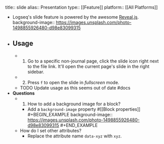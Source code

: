 title:: slide
alias:: Presentation
type:: [[Feature]]
platform:: [[All Platforms]]

- Logseq's slide feature is powered by the awesome [Reveal.js](https://revealjs.com/).
  background-image:: https://images.unsplash.com/photo-1498855926480-d98e83099315
- ## Usage
	- 1. Go to a specific non-journal page, click the slide icon right next to the file link.
	  It'll open the current page's slide in the right sidebar.
	- 2. Press `f` to open the slide in _fullscreen_ mode.
	- TODO Update usage as this seems out of date #docs
- **Questions**
	- 1. How to add a background image for a block?
		- Add a `background-image` property #[[Block properties]] 
		  #+BEGIN_EXAMPLE
		  background-image:: https://images.unsplash.com/photo-1498855926480-d98e83099315
		  #+END_EXAMPLE
	- How do I set other attributes?
		- Replace the attribute name `data-xyz` with `xyz`.